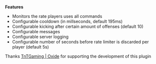 **Features**


* Monitors the rate players uses all commands
* Configurable cooldown (in millseconds, default 195ms)
* Configurable kicking after certain amount of offenses (default 10)
* Configurable messages
* Configurable server logging
* Configurable number of seconds before rate limiter is discarded per player (default 5s)

Thanks [TnTGaming | Oxide](http://oxidemod.org/members/tntgaming.97369/) for supporting the development of this plugin